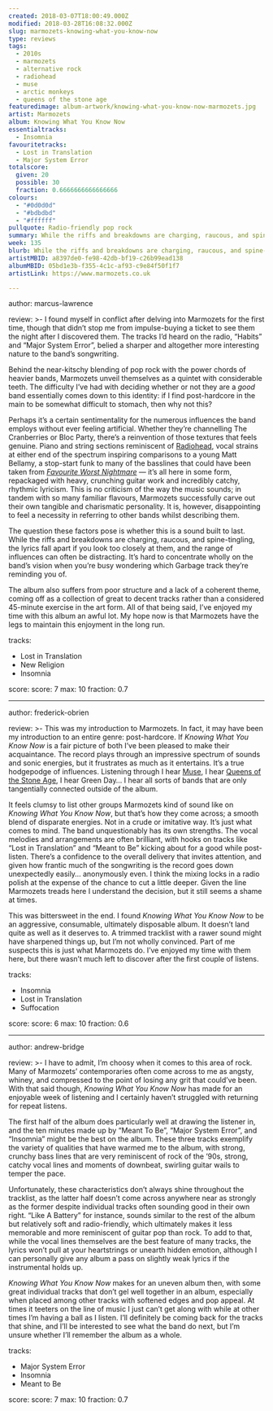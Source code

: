 ```yaml
---
created: 2018-03-07T18:00:49.000Z
modified: 2018-03-28T16:08:32.000Z
slug: marmozets-knowing-what-you-know-now
type: reviews
tags:
  - 2010s
  - marmozets
  - alternative rock
  - radiohead
  - muse
  - arctic monkeys
  - queens of the stone age
featuredimage: album-artwork/knowing-what-you-know-now-marmozets.jpg
artist: Marmozets
album: Knowing What You Know Now
essentialtracks:
  - Insomnia
favouritetracks:
  - Lost in Translation
  - Major System Error
totalscore:
  given: 20
  possible: 30
  fraction: 0.6666666666666666
colours:
  - "#0d0d0d"
  - "#bdbdbd"
  - "#ffffff"
pullquote: Radio-friendly pop rock
summary: While the riffs and breakdowns are charging, raucous, and spine-tingling, the lyrics fall apart if you look too closely at them, and the range of influences can often be distracting. It’s hard to concentrate wholly on the band’s vision when you’re busy wondering which Garbage track they’re reminding you of.
week: 135
blurb: While the riffs and breakdowns are charging, raucous, and spine-tingling, the range of influences can often be distracting. There's no clear vision.
artistMBID: a8397de0-fe98-42db-bf19-c26b99ead138
albumMBID: 05bd1e3b-f355-4c1c-af93-c9e84f50f1f7
artistLink: https://www.marmozets.co.uk

---
```


author: marcus-lawrence

review: >-
  I found myself in conflict after delving into Marmozets for the first time, though that didn’t stop me from impulse-buying a ticket to see them the night after I discovered them. The tracks I’d heard on the radio, “Habits” and “Major System Error”, belied a sharper and altogether more interesting nature to the band’s songwriting. 
  
  Behind the near-kitschy blending of pop rock with the power chords of heavier bands, Marmozets unveil themselves as a quintet with considerable teeth. The difficulty I’ve had with deciding whether or not they are a *good* band essentially comes down to this identity: if I find post-hardcore in the main to be somewhat difficult to stomach, then why not this?

  Perhaps it’s a certain sentimentality for the numerous influences the band employs without ever feeling artificial. Whether they’re channelling The Cranberries or Bloc Party, there’s a reinvention of those textures that feels genuine. Piano and string sections reminiscent of [Radiohead](/reviews/radiohead-a-moon-shaped-pool/), vocal strains at either end of the spectrum inspiring comparisons to a young Matt Bellamy, a stop-start funk to many of the basslines that could have been taken from [*Favourite Worst Nightmare*](/reviews/arctic-monkeys-favourite-worst-nightmare/) — it’s all here in some form, repackaged with heavy, crunching guitar work and incredibly catchy, rhythmic lyricism. This is no criticism of the way the music sounds; in tandem with so many familiar flavours, Marmozets successfully carve out their own tangible and charismatic personality. It is, however, disappointing to feel a necessity in referring to other bands whilst describing them.

  The question these factors pose is whether this is a sound built to last. While the riffs and breakdowns are charging, raucous, and spine-tingling, the lyrics fall apart if you look too closely at them, and the range of influences can often be distracting. It’s hard to concentrate wholly on the band’s vision when you’re busy wondering which Garbage track they’re reminding you of. 
  
  The album also suffers from poor structure and a lack of a coherent theme, coming off as a collection of great to decent tracks rather than a considered 45-minute exercise in the art form. All of that being said, I’ve enjoyed my time with this album an awful lot. My hope now is that Marmozets have the legs to maintain this enjoyment in the long run.

tracks:
  - Lost in Translation
  - ­­New Religion
  - ­­Insomnia

score:
  score: 7
  max: 10
  fraction: 0.7

---
author: frederick-obrien

review: >-
  This was my introduction to Marmozets. In fact, it may have been my introduction to an entire genre: post-hardcore. If *Knowing What You Know Now* is a fair picture of both I’ve been pleased to make their acquaintance. The record plays through an impressive spectrum of sounds and sonic energies, but it frustrates as much as it entertains. It’s a true hodgepodge of influences. Listening through I hear [Muse](/reviews/muse-origin-of-symmetry/), I hear [Queens of the Stone Age](/reviews/queens-of-the-stone-age-like-clockwork/), I hear Green Day… I hear all sorts of bands that are only tangentially connected outside of the album.

  It feels clumsy to list other groups Marmozets kind of sound like on *Knowing What You Know Now*, but that’s how they come across; a smooth blend of disparate energies. Not in a crude or imitative way. It’s just what comes to mind. The band unquestionably has its own strengths. The vocal melodies and arrangements are often brilliant, with hooks on tracks like “Lost in Translation” and “Meant to Be” kicking about for a good while post-listen. There’s a confidence to the overall delivery that invites attention, and given how frantic much of the songwriting is the record goes down unexpectedly easily… anonymously even. I think the mixing locks in a radio polish at the expense of the chance to cut a little deeper. Given the line Marmozets treads here I understand the decision, but it still seems a shame at times.

  This was bittersweet in the end. I found *Knowing What You Know Now* to be an aggressive, consumable, ultimately disposable album. It doesn’t land quite as well as it deserves to. A trimmed tracklist with a rawer sound might have sharpened things up, but I’m not wholly convinced. Part of me suspects this is just what Marmozets do. I’ve enjoyed my time with them here, but there wasn’t much left to discover after the first couple of listens.

tracks:
  - Insomnia
  - ­­Lost in Translation
  - ­­Suffocation

score:
  score: 6
  max: 10
  fraction: 0.6

---
author: andrew-bridge

review: >-
  I have to admit, I’m choosy when it comes to this area of rock. Many of Marmozets’ contemporaries often come across to me as angsty, whiney, and compressed to the point of losing any grit that could’ve been. With that said though, *Knowing What You Know Now* has made for an enjoyable week of listening and I certainly haven’t struggled with returning for repeat listens. 
  
  The first half of the album does particularly well at drawing the listener in, and the ten minutes made up by “Meant To Be”, “Major System Error”, and “Insomnia” might be the best on the album. These three tracks exemplify the variety of qualities that have warmed me to the album, with strong, crunchy bass lines that are very reminiscent of rock of the ’90s, strong, catchy vocal lines and moments of downbeat, swirling guitar wails to temper the pace.

  Unfortunately, these characteristics don’t always shine throughout the tracklist, as the latter half doesn’t come across anywhere near as strongly as the former despite individual tracks often sounding good in their own right. “Like A Battery” for instance, sounds similar to the rest of the album but relatively soft and radio-friendly, which ultimately makes it less memorable and more reminiscent of guitar pop than rock. To add to that, while the vocal lines themselves are the best feature of many tracks, the lyrics won’t pull at your heartstrings or unearth hidden emotion, although I can personally give any album a pass on slightly weak lyrics if the instrumental holds up. 
  
  *Knowing What You Know Now* makes for an uneven album then, with some great individual tracks that don’t gel well together in an album, especially when placed among other tracks with softened edges and pop appeal. At times it teeters on the line of music I just can’t get along with while at other times I’m having a ball as I listen. I’ll definitely be coming back for the tracks that shine, and I’ll be interested to see what the band do next, but I’m unsure whether I’ll remember the album as a whole.

tracks:
  - Major System Error
  - ­­Insomnia
  - ­­Meant to Be
  
score:
  score: 7
  max: 10
  fraction: 0.7
